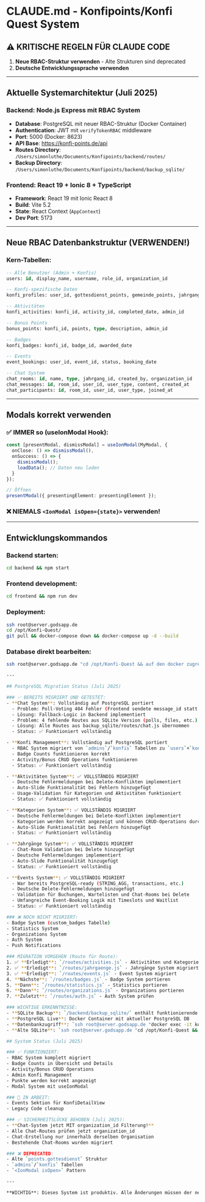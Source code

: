# CLAUDE.md - Konfipoints/Konfi Quest System

## ⚠️ KRITISCHE REGELN FÜR CLAUDE CODE

1. **Neue RBAC-Struktur verwenden** - Alte Strukturen sind deprecated
2. **Deutsche Entwicklungssprache verwenden**

---

## Aktuelle Systemarchitektur (Juli 2025)

### Backend: Node.js Express mit RBAC System
- **Database**: PostgreSQL mit neuer RBAC-Struktur (Docker Container)
- **Authentication**: JWT mit `verifyTokenRBAC` middleware
- **Port**: 5000 (Docker: 8623)
- **API Base**: https://konfi-points.de/api
- **Routes Directory**: `/Users/simonluthe/Documents/Konfipoints/backend/routes/`
- **Backup Directory**: `/Users/simonluthe/Documents/Konfipoints/backend/backup_sqlite/`

### Frontend: React 19 + Ionic 8 + TypeScript
- **Framework**: React 19 mit Ionic React 8
- **Build**: Vite 5.2 
- **State**: React Context (`AppContext`)
- **Dev Port**: 5173

---

## Neue RBAC Datenbankstruktur (VERWENDEN!)

### Kern-Tabellen:
```sql
-- Alle Benutzer (Admin + Konfis)
users: id, display_name, username, role_id, organization_id

-- Konfi-spezifische Daten
konfi_profiles: user_id, gottesdienst_points, gemeinde_points, jahrgang_id

-- Aktivitäten
konfi_activities: konfi_id, activity_id, completed_date, admin_id

-- Bonus Points
bonus_points: konfi_id, points, type, description, admin_id

-- Badges
konfi_badges: konfi_id, badge_id, awarded_date

-- Events
event_bookings: user_id, event_id, status, booking_date

-- Chat System
chat_rooms: id, name, type, jahrgang_id, created_by, organization_id
chat_messages: id, room_id, user_id, user_type, content, created_at
chat_participants: id, room_id, user_id, user_type, joined_at
```

---

## Modals korrekt verwenden

### ✅ IMMER so (useIonModal Hook):
```typescript
const [presentModal, dismissModal] = useIonModal(MyModal, {
  onClose: () => dismissModal(),
  onSuccess: () => { 
    dismissModal(); 
    loadData(); // Daten neu laden
  }
});

// Öffnen
presentModal({ presentingElement: presentingElement });
```

### ❌ NIEMALS `<IonModal isOpen={state}>` verwenden!

---

## Entwicklungskommandos

### Backend starten:
```bash
cd backend && npm start
```

### Frontend development:
```bash
cd frontend && npm run dev
```

### Deployment:
```bash
ssh root@server.godsapp.de
cd /opt/Konfi-Quest/
git pull && docker-compose down && docker-compose up -d --build
```

### Database direkt bearbeiten:
```bash
ssh root@server.godsapp.de "cd /opt/Konfi-Quest && auf den docker zugreifen für psotgres```

---

## PostgreSQL Migration Status (Juli 2025)

### ✅ BEREITS MIGRIERT UND GETESTET:
- **Chat System**: Vollständig auf PostgreSQL portiert
  - Problem: Poll-Voting 404 Fehler (Frontend sendete message_id statt poll_id)
  - Lösung: Fallback-Logic in Backend implementiert
  - Problem: 4 fehlende Routes aus SQLite Version (polls, files, etc.)
  - Lösung: Alle Routes aus backup_sqlite/routes/chat.js übernommen
  - Status: ✅ Funktioniert vollständig

- **Konfi Management**: Vollständig auf PostgreSQL portiert  
  - RBAC System migriert von `admins`/`konfis` Tabellen zu `users`+`konfi_profiles`
  - Badge Counts funktionieren korrekt
  - Activity/Bonus CRUD Operations funktionieren
  - Status: ✅ Funktioniert vollständig

- **Aktivitäten System**: ✅ VOLLSTÄNDIG MIGRIERT
  - Deutsche Fehlermeldungen bei Delete-Konflikten implementiert
  - Auto-Slide Funktionalität bei Fehlern hinzugefügt  
  - Usage-Validation für Kategorien und Aktivitäten funktioniert
  - Status: ✅ Funktioniert vollständig

- **Kategorien System**: ✅ VOLLSTÄNDIG MIGRIERT
  - Deutsche Fehlermeldungen bei Delete-Konflikten implementiert
  - Kategorien werden korrekt angezeigt und können CRUD-Operations durchführen
  - Auto-Slide Funktionalität bei Fehlern hinzugefügt
  - Status: ✅ Funktioniert vollständig

- **Jahrgänge System**: ✅ VOLLSTÄNDIG MIGRIERT
  - Chat-Room Validation bei Delete hinzugefügt
  - Deutsche Fehlermeldungen implementiert
  - Auto-Slide Funktionalität hinzugefügt
  - Status: ✅ Funktioniert vollständig

- **Events System**: ✅ VOLLSTÄNDIG MIGRIERT
  - War bereits PostgreSQL-ready (STRING_AGG, transactions, etc.)
  - Deutsche Delete-Fehlermeldungen hinzugefügt
  - Validation für Buchungen, Wartelisten und Chat-Rooms bei Delete
  - Umfangreiche Event-Booking Logik mit Timeslots und Waitlist
  - Status: ✅ Funktioniert vollständig

### ❌ NOCH NICHT MIGRIERT:
- Badge System (custom_badges Tabelle)
- Statistics System  
- Organizations System
- Auth System
- Push Notifications

### MIGRATION VORGEHEN (Route für Route):
1. ✅ **Erledigt**: `/routes/activities.js` - Aktivitäten und Kategorien migriert
2. ✅ **Erledigt**: `/routes/jahrgaenge.js` - Jahrgänge System migriert  
3. ✅ **Erledigt**: `/routes/events.js` - Event System migriert
4. **Nächste**: `/routes/badges.js` - Badge System portieren  
5. **Dann**: `/routes/statistics.js` - Statistics portieren
6. **Dann**: `/routes/organizations.js` - Organizations portieren
7. **Zuletzt**: `/routes/auth.js` - Auth System prüfen

### WICHTIGE ERKENNTNISSE:
- **SQLite Backup**: `/backend/backup_sqlite/` enthält funktionierende SQLite Version
- **PostgreSQL Live**: Docker Container mit aktueller PostgreSQL DB
- **Datenbankzugriff**: `ssh root@server.godsapp.de "docker exec -it konfi-quest-db-1 psql -U konfi_user -d konfi_db"`
- **Alte SQLite**: `ssh root@server.godsapp.de "cd /opt/Konfi-Quest && sqlite3 data/konfi.db"` (NUR als Referenz!)

## System Status (Juli 2025)

### ✅ FUNKTIONIERT:
- RBAC System komplett migriert
- Badge Counts in Übersicht und Details
- Activity/Bonus CRUD Operations
- Admin Konfi Management
- Punkte werden korrekt angezeigt
- Modal System mit useIonModal

### 🔄 IN ARBEIT:
- Events Sektion für KonfiDetailView
- Legacy Code cleanup

### ✅ SICHERHEITSLÜCKE BEHOBEN (Juli 2025):
- **Chat-System jetzt MIT organization_id Filterung!**
- Alle Chat-Routes prüfen jetzt organization_id
- Chat-Erstellung nur innerhalb derselben Organisation
- Bestehende Chat-Rooms wurden migriert

### ❌ DEPRECATED:
- Alte `points.gottesdienst` Struktur
- `admins`/`konfis` Tabellen
- `<IonModal isOpen>` Pattern

---

**WICHTIG**: Dieses System ist produktiv. Alle Änderungen müssen der neuen RBAC-Struktur folgen!